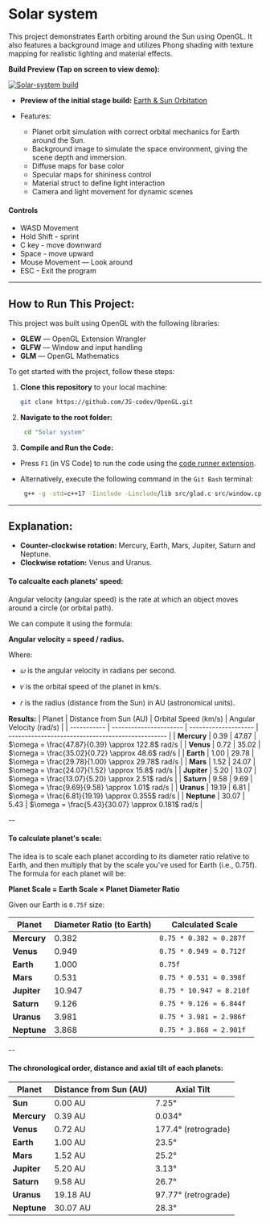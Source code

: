 
# Solar system
This project demonstrates Earth orbiting around the Sun using OpenGL. It also features a background image and utilizes Phong shading with texture mapping for realistic lighting and material effects.

**Build Preview (Tap on screen to view demo):**

[![Solar-system build](https://img.youtube.com/vi/oHW6O9A2qII/maxresdefault.jpg)](https://youtu.be/oHW6O9A2qII)

- **Preview of the initial stage build:** [Earth & Sun Orbitation](https://youtu.be/cR0vXMFc648)

- Features:
   - Planet orbit simulation with correct orbital mechanics for Earth around the Sun.
   - Background image to simulate the space environment, giving the scene depth and immersion.
   - Diffuse maps for base color
   - Specular maps for shininess control
   - Material struct to define light interaction
   - Camera and light movement for dynamic scenes

#### Controls

- WASD Movement
- Hold Shift - sprint
- C key - move downward
- Space - move upward
- Mouse Movement — Look around
- ESC - Exit the program

---

## How to Run This Project:

This project was built using OpenGL with the following libraries:
- **GLEW** — OpenGL Extension Wrangler
- **GLFW** — Window and input handling
- **GLM**  — OpenGL Mathematics

To get started with the project, follow these steps:

1. **Clone this repository** to your local machine:
   ```bash
   git clone https://github.com/JS-codev/OpenGL.git
   ```

2. **Navigate to the root folder:**
   ```bash
    cd "Solar system"
   ```
3. **Compile and Run the Code:**
- Press `F1` (in VS Code) to run the code using the [code runner extension](https://marketplace.visualstudio.com/items?itemName=formulahendry.code-runner).
- Alternatively, execute the following command in the `Git Bash` terminal:

   ```bash
    g++ -g -std=c++17 -Iinclude -Linclude/lib src/glad.c src/window.cpp src/main.cpp -lglfw3dll -lopengl32 -o build/run.exe && build/run.exe
   ```
---

## Explanation:
- **Counter-clockwise rotation:** Mercury, Earth, Mars, Jupiter, Saturn and Neptune.
- **Clockwise rotation:** Venus and Uranus.

#### To calcualte each planets' speed:

Angular velocity (angular speed) is the rate at which an object moves around a circle (or orbital path).

We can compute it using the formula:

   **Angular velocity = speed / radius.**
 
Where:

- 𝜔 is the angular velocity in radians per second.

- 𝑣 is the orbital speed of the planet in km/s.

- 𝑟 is the radius (distance from the Sun) in AU (astronomical units).

**Results:**
| Planet      | Distance from Sun (AU) | Orbital Speed (km/s) | Angular Velocity (rad/s)                          |
| ----------- | ---------------------- | -------------------- | ------------------------------------------------- |
| **Mercury** | 0.39                   | 47.87                | $\omega = \frac{47.87}{0.39} \approx 122.8$ rad/s |
| **Venus**   | 0.72                   | 35.02                | $\omega = \frac{35.02}{0.72} \approx 48.6$ rad/s  |
| **Earth**   | 1.00                   | 29.78                | $\omega = \frac{29.78}{1.00} \approx 29.78$ rad/s |
| **Mars**    | 1.52                   | 24.07                | $\omega = \frac{24.07}{1.52} \approx 15.8$ rad/s  |
| **Jupiter** | 5.20                   | 13.07                | $\omega = \frac{13.07}{5.20} \approx 2.51$ rad/s  |
| **Saturn**  | 9.58                   | 9.69                 | $\omega = \frac{9.69}{9.58} \approx 1.01$ rad/s   |
| **Uranus**  | 19.19                  | 6.81                 | $\omega = \frac{6.81}{19.19} \approx 0.355$ rad/s |
| **Neptune** | 30.07                  | 5.43                 | $\omega = \frac{5.43}{30.07} \approx 0.181$ rad/s |

--

#### To calculate planet's scale:
The idea is to scale each planet according to its diameter ratio relative to Earth, and then multiply that by the scale you've used for Earth (i.e., 0.75f). The formula for each planet will be:

**Planet Scale = Earth Scale × Planet Diameter Ratio**

Given our Earth is `0.75f` size:

| Planet      | Diameter Ratio (to Earth) | Calculated Scale         |
| ----------- | ------------------------- | ------------------------ |
| **Mercury** | 0.382                     | `0.75 * 0.382 ≈ 0.287f`  |
| **Venus**   | 0.949                     | `0.75 * 0.949 ≈ 0.712f`  |
| **Earth**   | 1.000                     | `0.75f`   |
| **Mars**    | 0.531                     | `0.75 * 0.531 ≈ 0.398f`  |
| **Jupiter** | 10.947                    | `0.75 * 10.947 ≈ 8.210f` |
| **Saturn**  | 9.126                     | `0.75 * 9.126 ≈ 6.844f`  |
| **Uranus**  | 3.981                     | `0.75 * 3.981 ≈ 2.986f`  |
| **Neptune** | 3.868                     | `0.75 * 3.868 ≈ 2.901f`  |

--

#### The chronological order, distance and axial tilt of each planets:

| **Planet**  | **Distance from Sun (AU)** | **Axial Tilt**              |
| ----------- | -------------------------- | --------------------------- |
| **Sun**     | 0.00 AU                    | 7.25°          |
| **Mercury** | 0.39 AU                    | 0.034°                      |
| **Venus**   | 0.72 AU                    | 177.4° (retrograde)         |
| **Earth**   | 1.00 AU                    | 23.5°                       |
| **Mars**    | 1.52 AU                    | 25.2°                       |
| **Jupiter** | 5.20 AU                    | 3.13°                       |
| **Saturn**  | 9.58 AU                    | 26.7°                       |
| **Uranus**  | 19.18 AU                   | 97.77° (retrograde)         |
| **Neptune** | 30.07 AU                   | 28.3°                       |

